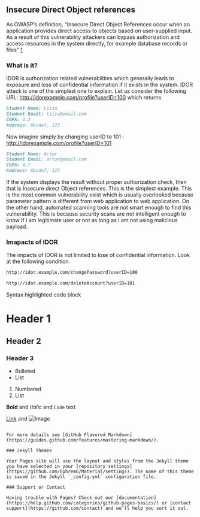 ## Insecure Direct Object references

As OWASP’s definition, “Insecure Direct Object References occur when an application provides direct access to objects based on user-supplied input. As a result of this vulnerability attackers can bypass authorization and access resources in the system directly, for example database records or files” [1](https://www.owasp.org/index.php/Testing_for_Insecure_Direct_Object_References_(OTG-AUTHZ-004))

### What is it?
IDOR is authorization related vulnerabilities which generally leads to exposure and loss of confidential information if it exists in the system. IDOR attack is one of the simplest one to explain.
Let us consider the following URL:
http://idorexample.com/profile?userID=100 which returns
```markdown
Student Name: Liisa
Student Email: liisa@email.com
CGPA: 4.2
Address: Abcdef, 123
```
Now imagine simply by changing userID to 101 : http://idorexample.com/profile?userID=101
```markdown
Student Name: Artur
Student Email: artur@email.com
CGPA: 4.7
Address: Abcdef, 123
```

If the system displays the result without proper authorization check, then that is Insecure direct Object references. This is the simplest example. This is the most common vulnerability exist which is usually overlooked because parameter pattern is different from web application to web application. On the other hand, automated scanning tools are not smart enough to find this vulnerability. This is because security scans are not intelligent enough to know if I am legitimate user or not as long as I am not using malicious payload.  

### Imapacts of IDOR
The impacts of IDOR is not limited to lose of confidential information. Look at the following condition. 

```markdown
http://idor.example.com/changePassword?userID=100
```
```markdown
http://idor.example.com/deleteAccount?userID=101
```


Syntax highlighted code block 

# Header 1
## Header 2
### Header 3

- Bulleted
- List

1. Numbered
2. List

**Bold** and _Italic_ and `Code` text

[Link](url) and ![Image](src)
```

For more details see [GitHub Flavored Markdown](https://guides.github.com/features/mastering-markdown/).

### Jekyll Themes

Your Pages site will use the layout and styles from the Jekyll theme you have selected in your [repository settings](https://github.com/EphremG/Material/settings). The name of this theme is saved in the Jekyll `_config.yml` configuration file.

### Support or Contact

Having trouble with Pages? Check out our [documentation](https://help.github.com/categories/github-pages-basics/) or [contact support](https://github.com/contact) and we’ll help you sort it out.
